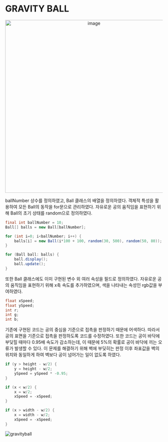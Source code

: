 # GRAVITY BALL

<p align="center"> <img width="552" alt="image" src="https://user-images.githubusercontent.com/94269897/223278988-3e700f22-7ab6-4b71-a1fb-af6fe38ce031.png"> </p>

ballNumber 상수를 정의하였고, Ball 클래스의 배열을 정의하였다. 객체적 특성을 활용하여 모든 Ball의 동작을 for문으로 관리하였다. 자유로운 공의 움직임을 표현하기 위해 Ball의 초기 상태를 random으로 정의하였다.

```java
final int ballNumber = 10;
Ball[] balls = new Ball[ballNumber];

for (int i=0; i<ballNumber; i++) {
    balls[i] = new Ball(i*100 + 100, random(30, 500), random(50, 80));
}

for (Ball ball: balls) {
    ball.display();
    ball.update();
}
```

또한 Ball 클래스에도 이미 구현된 변수 외 여러 속성을 필드로 정의하였다. 자유로운 공의 움직임을 표현하기 위해 x축 속도를 추가하였으며, 색을 나타내는 속성인 rgb값을 부여하였다.

```java
float xSpeed;
float ySpeed;
int r;
int g;
int b;
```

기존에 구현된 코드는 공의 중심을 기준으로 접촉을 판정하기 때문에 어색하다. 따라서 공의 표면을 기준으로 접촉을 판정하도록 코드를 수정하였다. 또한 코드는 공이 바닥에 부딪힐 때마다 0.95배 속도가 감소하는데, 이 때문에 5%의 확률로 공이 바닥에 끼는 오류가 발생할 수 있다. 이 문제를 해결하기 위해 벽에 부딪히는 판정 이후 좌표값을 벽의 위치와 동일하게 하여 벽보다 공이 넘어가는 일이 없도록 하였다.

```java
if (y > height - w/2) { 
    y = height - w/2;
    ySpeed = ySpeed * -0.95;  
} 

if (x < w/2) {
    x = w/2;
    xSpeed = -xSpeed;
}

if (x > width - w/2) {
    x = width - w/2;
    xSpeed = -xSpeed;
}
```

![gravityball](https://user-images.githubusercontent.com/94269897/223736879-9109604b-367c-4df3-a3f1-f638631573be.gif)

